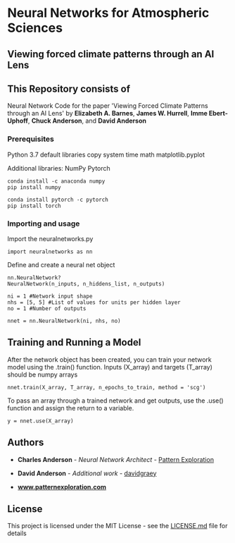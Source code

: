 # Neural Networks for Atmospheric Sciences
## Viewing forced climate patterns through an AI Lens

## This Repository consists of 

Neural Network Code for the paper 'Viewing Forced Climate Patterns through an AI Lens'
by **Elizabeth A. Barnes**, **James W. Hurrell**, **Imme Ebert-Uphoff**, **Chuck Anderson**, and **David Anderson**


### Prerequisites

Python 3.7 default libraries
copy
system
time
math
matplotlib.pyplot

Additional libraries:
NumPy
Pytorch

```
conda install -c anaconda numpy 
pip install numpy

conda install pytorch -c pytorch
pip install torch
```

### Importing and usage

Import the neuralnetworks.py


```
import neuralnetworks as nn
```

Define and create a neural net object

```
nn.NeuralNetwork?
NeuralNetwork(n_inputs, n_hiddens_list, n_outputs)

ni = 1 #Network input shape
nhs = [5, 5] #List of values for units per hidden layer
no = 1 #Number of outputs

nnet = nn.NeuralNetwork(ni, nhs, no)
```

## Training and Running a Model

After the network object has been created, you can train your network model using the .train() function. Inputs (X_array) and targets (T_array) should be numpy arrays

```
nnet.train(X_array, T_array, n_epochs_to_train, method = 'scg')
```

To pass an array through a trained network and get outputs, use the .use() function and assign the return to a variable.
```
y = nnet.use(X_array)
```

## Authors

* **Charles Anderson** - *Neural Network Architect* - [Pattern Exploration](https://www.patternexploration.com)

* **David Anderson** - *Additional work* - [davidgraey](https://github.com/davidgraey)

* **www.patternexploration.com**

## License

This project is licensed under the MIT License - see the [LICENSE.md](LICENSE.md) file for details